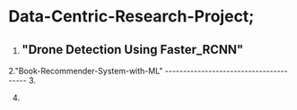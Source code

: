# Data-Centric-Research-Project;

 1. "Drone Detection Using Faster_RCNN"
    -------------------------------------
 2."Book-Recommender-System-with-ML"
    ---------------------------------------
 3.
 
 4.
